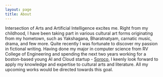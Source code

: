```yaml
---
layout: page
title: About 
---
```

Intersection of Arts and Artificial Intelligence excites me. Right from my childhood, I have been taking part in various cultural art forms originating from my hometown, such as Yakshagana, Bharatnatyam, carnatic music, drama, and few more. Quite recently I was fortunate to discover my passion in fictional writing. Having done my major in computer science from RV College of Engineering and spending the next two years working for a boston-based young AI and Cloud startup - [Soroco](https://soroco.com/), I keenly look forward to apply my knowledge and expertise to cultural arts and literature. All my upcoming works would be directed towards this goal.


